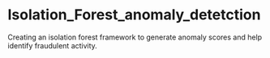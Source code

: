 # Isolation_Forest_anomaly_detetction
Creating an isolation forest framework to generate anomaly scores and help identify fraudulent activity. 
